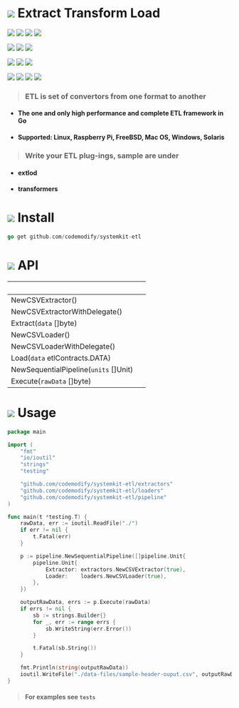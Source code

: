 # ![](https://fonts.gstatic.com/s/i/materialicons/bookmarks/v4/24px.svg) Extract Transform Load
[![](https://img.shields.io/github/v/release/codemodify/systemkit-etl?style=flat-square)](https://github.com/codemodify/systemkit-etl/releases/latest)
![](https://img.shields.io/github/languages/code-size/codemodify/systemkit-etl?style=flat-square)
![](https://img.shields.io/github/last-commit/codemodify/systemkit-etl?style=flat-square)
[![](https://img.shields.io/badge/license-0--license-brightgreen?style=flat-square)](https://github.com/codemodify/TheFreeLicense)

![](https://img.shields.io/github/workflow/status/codemodify/systemkit-etl/qa?style=flat-square)
![](https://img.shields.io/github/issues/codemodify/systemkit-etl?style=flat-square)
[![](https://goreportcard.com/badge/github.com/codemodify/systemkit-etl?style=flat-square)](https://goreportcard.com/report/github.com/codemodify/systemkit-etl)

[![](https://img.shields.io/badge/godoc-reference-brightgreen?style=flat-square)](https://godoc.org/github.com/codemodify/systemkit-etl)
![](https://img.shields.io/badge/PRs-welcome-brightgreen.svg?style=flat-square)
![](https://img.shields.io/gitter/room/codemodify/systemkit-etl?style=flat-square)

![](https://img.shields.io/github/contributors/codemodify/systemkit-etl?style=flat-square)
![](https://img.shields.io/github/stars/codemodify/systemkit-etl?style=flat-square)
![](https://img.shields.io/github/watchers/codemodify/systemkit-etl?style=flat-square)
![](https://img.shields.io/github/forks/codemodify/systemkit-etl?style=flat-square)


>### ETL is set of convertors from one format to another
 - #### The one and only high performance and complete ETL framework in Go
 - #### Supported: Linux, Raspberry Pi, FreeBSD, Mac OS, Windows, Solaris

>### Write your ETL plug-ings, sample are under
- #### extlod
- #### transformers

# ![](https://fonts.gstatic.com/s/i/materialicons/bookmarks/v4/24px.svg) Install
```go
go get github.com/codemodify/systemkit-etl
```
# ![](https://fonts.gstatic.com/s/i/materialicons/bookmarks/v4/24px.svg) API

&nbsp;																| &nbsp;
---     															| ---
NewCSVExtractor() |
NewCSVExtractorWithDelegate() |
Extract(`data` []byte) |
NewCSVLoader() |
NewCSVLoaderWithDelegate() |
Load(`data` etlContracts.DATA) |
NewSequentialPipeline(`units` []Unit) |
Execute(`rawData` []byte) |

# ![](https://fonts.gstatic.com/s/i/materialicons/bookmarks/v4/24px.svg) Usage
```go
package main

import (
	"fmt"
	"io/ioutil"
	"strings"
	"testing"

	"github.com/codemodify/systemkit-etl/extractors"
	"github.com/codemodify/systemkit-etl/loaders"
	"github.com/codemodify/systemkit-etl/pipeline"
)

func main(t *testing.T) {
	rawData, err := ioutil.ReadFile("./")
	if err != nil {
		t.Fatal(err)
	}

	p := pipeline.NewSequentialPipeline([]pipeline.Unit{
		pipeline.Unit{
			Extractor: extractors.NewCSVExtractor(true),
			Loader:    loaders.NewCSVLoader(true),
		},
	})

	outputRawData, errs := p.Execute(rawData)
	if errs != nil {
		sb := strings.Builder{}
		for _, err := range errs {
			sb.WriteString(err.Error())
		}

		t.Fatal(sb.String())
	}

	fmt.Println(string(outputRawData))
	ioutil.WriteFile("./data-files/sample-header-ouput.csv", outputRawData, 0644)
}
```



> #### For examples see `tests`

